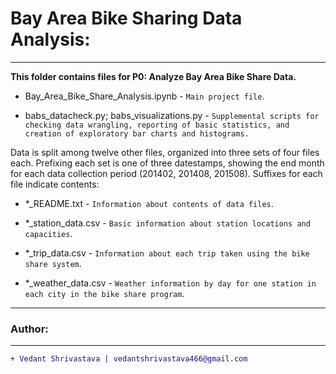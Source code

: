 # Bay Area Bike Sharing Data Analysis:
____________________________________________________________________________________________________________________________________
**This folder contains files for P0: Analyze Bay Area Bike Share Data.**

- Bay\_Area\_Bike\_Share\_Analysis.ipynb - `Main project file`.

- babs\_datacheck.py; babs\_visualizations.py - `Supplemental scripts for checking data wrangling, reporting of basic statistics, and creation of exploratory bar charts and histograms.`

Data is split among twelve other files, organized into three sets of four files each. Prefixing each set is one of three datestamps, showing the end month for each data collection period (201402, 201408, 201508). Suffixes for each file indicate contents:

- \*\_README.txt - `Information about contents of data files`.

- \*\_station\_data.csv - `Basic information about station locations and capacities`.

- \*\_trip\_data.csv - `Information about each trip taken using the bike share system`.

- \*\_weather\_data.csv - `Weather information by day for one station in each city in the bike share program`.
___________________________________________________________________________________________________________________________________
### Author:
----------------------------------
```diff
+ Vedant Shrivastava | vedantshrivastava466@gmail.com
```
